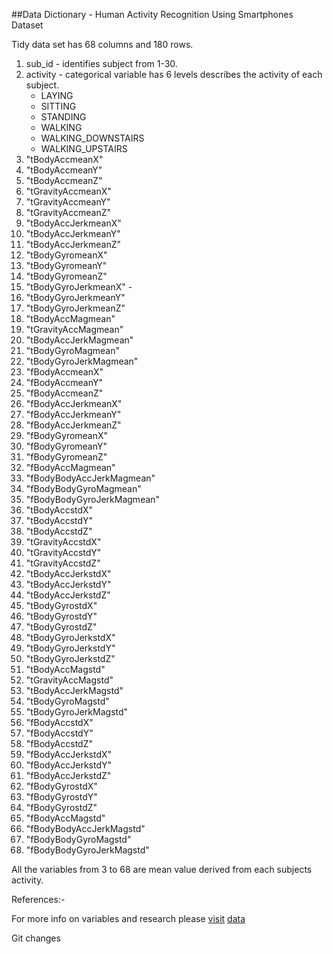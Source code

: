 ##Data Dictionary - Human Activity Recognition Using Smartphones Dataset

Tidy data set has 68 columns and 180 rows.

1. sub_id  - identifies subject from 1-30.
2. activity - categorical variable has 6 levels describes the activity of each subject.
    * LAYING 
    * SITTING 
    * STANDING
    * WALKING
    * WALKING_DOWNSTAIRS
    * WALKING_UPSTAIRS 
3. "tBodyAccmeanX" 
4. "tBodyAccmeanY" 
5. "tBodyAccmeanZ" 
6. "tGravityAccmeanX" 
7. "tGravityAccmeanY" 
8. "tGravityAccmeanZ" 
9. "tBodyAccJerkmeanX" 
10. "tBodyAccJerkmeanY"
11. "tBodyAccJerkmeanZ"
12. "tBodyGyromeanX" 
13. "tBodyGyromeanY" 
14. "tBodyGyromeanZ" 
15. "tBodyGyroJerkmeanX" - 
16. "tBodyGyroJerkmeanY"
17. "tBodyGyroJerkmeanZ"
18. "tBodyAccMagmean"
19. "tGravityAccMagmean"
20. "tBodyAccJerkMagmean"
21. "tBodyGyroMagmean"
22. "tBodyGyroJerkMagmean"
23. "fBodyAccmeanX"
24. "fBodyAccmeanY"
25. "fBodyAccmeanZ"
26. "fBodyAccJerkmeanX"
27. "fBodyAccJerkmeanY"
28. "fBodyAccJerkmeanZ"
29. "fBodyGyromeanX"
30. "fBodyGyromeanY"
31. "fBodyGyromeanZ"
32. "fBodyAccMagmean"
33. "fBodyBodyAccJerkMagmean"
34. "fBodyBodyGyroMagmean"
35. "fBodyBodyGyroJerkMagmean"
36. "tBodyAccstdX"
37. "tBodyAccstdY"
38. "tBodyAccstdZ"
39. "tGravityAccstdX"
40. "tGravityAccstdY"
41. "tGravityAccstdZ"
42. "tBodyAccJerkstdX"
43. "tBodyAccJerkstdY"
44. "tBodyAccJerkstdZ"
45. "tBodyGyrostdX"
46. "tBodyGyrostdY"
47. "tBodyGyrostdZ"
48. "tBodyGyroJerkstdX"
49. "tBodyGyroJerkstdY"
50. "tBodyGyroJerkstdZ"
51. "tBodyAccMagstd"
52. "tGravityAccMagstd"
53. "tBodyAccJerkMagstd"
54. "tBodyGyroMagstd"
55. "tBodyGyroJerkMagstd"
56. "fBodyAccstdX"
57. "fBodyAccstdY"
58. "fBodyAccstdZ"
59. "fBodyAccJerkstdX"
60. "fBodyAccJerkstdY"
61. "fBodyAccJerkstdZ"
62. "fBodyGyrostdX"
63. "fBodyGyrostdY"
64. "fBodyGyrostdZ"
65. "fBodyAccMagstd"
66. "fBodyBodyAccJerkMagstd"
67. "fBodyBodyGyroMagstd"
68. "fBodyBodyGyroJerkMagstd"

All the variables from 3 to 68 are mean value derived from each subjects activity.  

References:-

For more info on variables and research please [visit](http://archive.ics.uci.edu/ml/datasets/Human+Activity+Recognition+Using+Smartphones)
[data](https://d396qusza40orc.cloudfront.net/getdata%2Fprojectfiles%2FUCI%20HAR%20Dataset.zip)

Git changes
